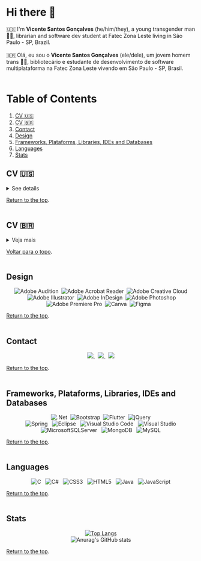 # Hi there 👋 <br>

:us: I'm **Vicente Santos Gonçalves** (he/him/they), a young transgender man 🏳️‍⚧️, librarian and software dev student at Fatec Zona Leste living in São Paulo - SP, Brazil.<br><br>
:brazil: Olá, eu sou o **Vicente Santos Gonçalves** (ele/dele), um jovem homem trans 🏳️‍⚧️, bibliotecário e estudante de desenvolvimento de software multiplataforma na Fatec Zona Leste vivendo em São Paulo - SP, Brasil. 
<br><br>

# Table of Contents <a id="index">
1. [CV :us:](#CVEngUS)
2. [CV :brazil:](#CVPtBR)
3. [Contact](#contact)
4. [Design](#design)
5. [Frameworks, Plataforms, Libraries, IDEs and Databases](#frameworks)
6. [Languages](#languages)
7. [Stats](#stats)

## CV :us: <a id="CVEngUS"></a><br>

<details>
    <summary>See details </summary>

### Experience<br>
**IT Support Intern**<br>
*Subprefeitura da Mooca, 08/2022 - Today*<br>
<br>

**Administrative Assistant**<br>
*FEBAB, 03/2019 - Today*
- Administrative organization, event organization, research, association, etc.
- Communication and social media management.
<br>

**Consultant**<br>
*Entre Estantes Consultoria, 01/2019 - Today*<br>
- Individual Microentrepreneur;
- Provision of services to companies, public-private education institutions to provide services and consultancy in document organization, cataloging and classification.
<br><br>

### Academic Knowlegment<br>
#### FATEC Zona Leste<br>
**Superior Technologist in Multiplatform Software Development, 2021 - 2023**<br>
- Intermediate Certification in Frontend Development;
- Microcertification in Basic Design Patterns;
- Class representative;
- Attending the 4th semester in the morning period.
<br><br>

#### Fundação Escola de Sociologia e Políticas de São Paulo<br>
**Library and Information Science, 2015 - 2017**<br>
- Bachelor of Library and Information Science;
- Class representative;
- Monitor "AACR2r" and "DDC/UDC/Cutter-Sanborn" (2016-2017);
- Communication coordinator of the Academic Center "Rubens Borba de Moraes" (2016).<br><br>

### Skills<br>
- Advanced knowledge in English, Basic in French, Spanish and Italian
- Knowledge of MS Office 365
- Knowledge in Design Tools (Adobe Creative Cloud)
- Knowledge in Figma for development of Wireframes and Mockups
- Knowledge of UML (Unified Modeling Language) in Visual Paradigm
- Development of ASP.Net, .Net/C# and Visual Basic applications in Visual Studio
- Development of Relational Databases on SQLServer and MySQL
- Java development in Eclipse and JPA in Spring Tools Suite
- Application development with HTML, CSS, JS and Bootstrap
- Programming through MVC Architecture (Model-View-Controller)<br><br>

### Other Experiences<br>
- Exchange to Paris - France in December 2013;
- Layout of the Brazilian edition of the "Toolkit Design Thinking for Libraries" in 2017;
- Volunteer Coordinator of Communication and Technology at Infoco na Biblio between 2018 and 2021;
    <br><br>

</details>

[Return to the top](#index). 
<br><br>

## CV :brazil: <a id="CVPtBR"></a><br>

<details>
    <summary>Veja mais</summary>

### Experiências<br>
**Estágio em Suporte de TI**<br>
*Subprefeitura da Mooca, 08/2022 - Atualmente*<br>
<br>

**Assistente Administrativo**<br>
*FEBAB, 03/2019 - Atualmente*
- Organização administrativa, organização de eventos, pesquisa, associação e etc.
- Gestão de comunicação e redes sociais.
<br>

**Consultor**<br>
*Entre Estantes Consultoria, 01/2019 - Atualmente*<br>
- MEI;
- Prestação de serviços para empresas, instituições de ensino público-privado para prestação de serviço e consultoria em organização documental, catalogação e classificação.
<br><br>

### Formação Acadêmica<br>
#### FATEC Zona Leste<br>
**Superior Tecnólogo em Desenvolvimento de Software Multiplataforma, 2021 - 2023**<br>
- Certificação Intermediária em Desenvolvimento Frontend; 
- Microcertificação em Design Patterns Básico;
- Representante de Turma;
- Cursando o 4º semestre no período Matutino.
<br><br>

#### Fundação Escola de Sociologia e Políticas de São Paulo<br>
**Library and Information Science, 2015 - 2017**<br>
- Bacharel em Biblioteconomia e Ciência da Informação; 
- Representante de Turma;
- Monitor de "Representação Descritiva I" e "Linguagens Documentárias Pré-Coordenadas" (2016-2017);
- Coodernador de comunicação do Centro Acadêmico "Rubens Borba de Moraes" (2016). <br><br>

### Habilidades<br>
- Conhecimento Avançado em Inglês, Básico em Francês, Espanhol e Italino;
- Conhecimento em MS Office 365;
- Conhecimento em Ferramentas de Design (Adobe Creative Cloud);
- Conhecimento no Figma para desenvolvimento de Wireframes e Mockups;
- Conhecimento de UML (Unified Modeling Language) no Visual Paradigm;
- Desenvolvimento de aplicações ASP.Net, .Net/C# e Visual Basic no Visual Studio;
- Desenvolvimento de Banco de Dados Relacionais no SQLServer e MySQL;
- Desenvolvimento em Java no Eclipse e JPA no Spring Tools Suit; 
- Desenvolvimento de aplicações com Bootstrap;
- Programação através da Arquitetura MVC (Model-View-Controller).<br><br>

### Outras Experiências<br>
- Intercâmbio para Paris - França em dezembro de 2013;
- Diagramação da edição brasileira do "Toolkit de Design Thinking para Bibliotecas" em 2017;
- Coordenador Voluntário de Comunicação e Tecnologia do Infoco na Biblio entre 2018 e 2021.
 <br>
</details>

[Voltar para o topo](#index).
<br><br>

## Design <a id="design"></a><br>

<div align="center">

![Adobe Audition](https://img.shields.io/badge/Adobe%20Audition-9999FF.svg?style=for-the-badge&logo=Adobe%20Audition&logoColor=white)
&nbsp;![Adobe Acrobat Reader](https://img.shields.io/badge/Adobe%20Acrobat%20Reader-EC1C24.svg?style=for-the-badge&logo=Adobe%20Acrobat%20Reader&logoColor=white)
&nbsp;![Adobe Creative Cloud](https://img.shields.io/badge/Adobe%20Creative%20Cloud-DA1F26.svg?style=for-the-badge&logo=Adobe%20Creative%20Cloud&logoColor=white)<br>
&nbsp;![Adobe Illustrator](https://img.shields.io/badge/adobe%20illustrator-%23FF9A00.svg?style=for-the-badge&logo=adobe%20illustrator&logoColor=white)
&nbsp;![Adobe InDesign](https://img.shields.io/badge/Adobe%20InDesign-49021F?style=for-the-badge&logo=adobeindesign&logoColor=white)
&nbsp;![Adobe Photoshop](https://img.shields.io/badge/adobe%20photoshop-%2331A8FF.svg?style=for-the-badge&logo=adobe%20photoshop&logoColor=white)<br>
&nbsp;![Adobe Premiere Pro](https://img.shields.io/badge/Adobe%20Premiere%20Pro-9999FF.svg?style=for-the-badge&logo=Adobe%20Premiere%20Pro&logoColor=white)
&nbsp;![Canva](https://img.shields.io/badge/Canva-%2300C4CC.svg?style=for-the-badge&logo=Canva&logoColor=white)
&nbsp;![Figma](https://img.shields.io/badge/figma-%23F24E1E.svg?style=for-the-badge&logo=figma&logoColor=white)
&nbsp;
&nbsp;

</div>

[Return to the top](#index). 
<br><br>

## Contact<a id="contact"></a><br>
<p align="center">
    <a href="mailto:vincesg96@outlook.com">
        <img src="https://img.shields.io/badge/Microsoft_Outlook-0078D4?style=for-the-badge&logo=microsoft-outlook&logoColor=white=mailto:vincesg96@outlook.com">
    </a>
    &nbsp;
    <a href="https://www.linkedin.com/in/vincesgoncalves/">
        <img src="https://img.shields.io/badge/linkedin-%230077B5.svg?&style=for-the-badge&logo=linkedin&logoColor=white&link=mailto:https://www.linkedin.com/in/vincesgoncalves/">
    </a>
    &nbsp;
    <a href="https://wa.me/5511974146121">
        <img src="https://img.shields.io/badge/WhatsApp-25D366?style=for-the-badge&logo=whatsapp&logoColor=white=mailto:https://wa.me/5511974146121">
    </a>
</p>

[Return to the top](#index). 
<br><br>

## Frameworks, Plataforms, Libraries, IDEs and Databases<a id="frameworks"></a><br>
<div align="center">

![.Net](https://img.shields.io/badge/.NET-5C2D91?style=for-the-badge&logo=.net&logoColor=white)
&nbsp;![Bootstrap](https://img.shields.io/badge/bootstrap-%23563D7C.svg?style=for-the-badge&logo=bootstrap&logoColor=white)
&nbsp;![Flutter](https://img.shields.io/badge/Flutter-%2302569B.svg?style=for-the-badge&logo=Flutter&logoColor=white)
&nbsp;![jQuery](https://img.shields.io/badge/jquery-%230769AD.svg?style=for-the-badge&logo=jquery&logoColor=white)<br>
![Spring](https://img.shields.io/badge/spring-%236DB33F.svg?style=for-the-badge&logo=spring&logoColor=white)
&nbsp; ![Eclipse](https://img.shields.io/badge/Eclipse-FE7A16.svg?style=for-the-badge&logo=Eclipse&logoColor=white)
&nbsp; ![Visual Studio Code](https://img.shields.io/badge/Visual%20Studio%20Code-0078d7.svg?style=for-the-badge&logo=visual-studio-code&logoColor=white)
&nbsp; ![Visual Studio](https://img.shields.io/badge/Visual%20Studio-5C2D91.svg?style=for-the-badge&logo=visual-studio&logoColor=white)<br>
![MicrosoftSQLServer](https://img.shields.io/badge/Microsoft%20SQL%20Sever-CC2927?style=for-the-badge&logo=microsoft%20sql%20server&logoColor=white)
&nbsp; ![MongoDB](https://img.shields.io/badge/MongoDB-%234ea94b.svg?style=for-the-badge&logo=mongodb&logoColor=white)
&nbsp; ![MySQL](https://img.shields.io/badge/mysql-%2300f.svg?style=for-the-badge&logo=mysql&logoColor=white)

</div>

[Return to the top](#index). 
<br><br>

## Languages <a id="languages"></a><br>

<div align="center">

![C](https://img.shields.io/badge/c-%2300599C.svg?style=for-the-badge&logo=c&logoColor=white)
&nbsp; ![C#](https://img.shields.io/badge/c%23-%23239120.svg?style=for-the-badge&logo=c-sharp&logoColor=white)
&nbsp; ![CSS3](https://img.shields.io/badge/css3-%231572B6.svg?style=for-the-badge&logo=css3&logoColor=white)
&nbsp; ![HTML5](https://img.shields.io/badge/html5-%23E34F26.svg?style=for-the-badge&logo=html5&logoColor=white)
&nbsp; 	![Java](https://img.shields.io/badge/java-%23ED8B00.svg?style=for-the-badge&logo=java&logoColor=white)
&nbsp; ![JavaScript](https://img.shields.io/badge/javascript-%23323330.svg?style=for-the-badge&logo=javascript&logoColor=%23F7DF1E)
<br>
</div>

[Return to the top](#index). 
<br><br>

## Stats<a id="stats"></a><br>

<div align="center">

[![Top Langs](https://github-readme-stats.vercel.app/api/top-langs/?username=vicentesantos&layout=compact&theme=radical)](https://github.com/anuraghazra/github-readme-stats)<br>
![Anurag's GitHub stats](https://github-readme-stats.vercel.app/api?username=vicentesantos&show_icons=true&theme=radical)<br>

</div>

[Return to the top](#index).

